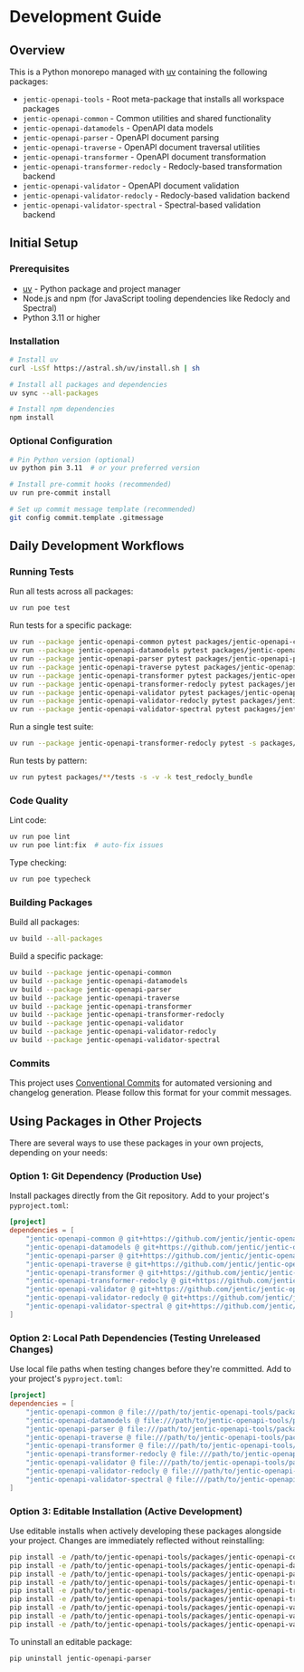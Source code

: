 # Development Guide

## Overview

This is a Python monorepo managed with [uv](https://docs.astral.sh/uv/) containing the following packages:

- `jentic-openapi-tools` - Root meta-package that installs all workspace packages
- `jentic-openapi-common` - Common utilities and shared functionality
- `jentic-openapi-datamodels` - OpenAPI data models
- `jentic-openapi-parser` - OpenAPI document parsing
- `jentic-openapi-traverse` - OpenAPI document traversal utilities
- `jentic-openapi-transformer` - OpenAPI document transformation
- `jentic-openapi-transformer-redocly` - Redocly-based transformation backend
- `jentic-openapi-validator` - OpenAPI document validation
- `jentic-openapi-validator-redocly` - Redocly-based validation backend
- `jentic-openapi-validator-spectral` - Spectral-based validation backend

## Initial Setup

### Prerequisites

- [uv](https://docs.astral.sh/uv/) - Python package and project manager
- Node.js and npm (for JavaScript tooling dependencies like Redocly and Spectral)
- Python 3.11 or higher

### Installation

```bash
# Install uv
curl -LsSf https://astral.sh/uv/install.sh | sh

# Install all packages and dependencies
uv sync --all-packages

# Install npm dependencies
npm install
```

### Optional Configuration

```bash
# Pin Python version (optional)
uv python pin 3.11  # or your preferred version

# Install pre-commit hooks (recommended)
uv run pre-commit install

# Set up commit message template (recommended)
git config commit.template .gitmessage
```

## Daily Development Workflows

### Running Tests

Run all tests across all packages:
```bash
uv run poe test
```

Run tests for a specific package:
```bash
uv run --package jentic-openapi-common pytest packages/jentic-openapi-common/tests -q
uv run --package jentic-openapi-datamodels pytest packages/jentic-openapi-datamodels/tests -q
uv run --package jentic-openapi-parser pytest packages/jentic-openapi-parser/tests -q
uv run --package jentic-openapi-traverse pytest packages/jentic-openapi-traverse/tests -q
uv run --package jentic-openapi-transformer pytest packages/jentic-openapi-transformer/tests -q
uv run --package jentic-openapi-transformer-redocly pytest packages/jentic-openapi-transformer-redocly/tests -q
uv run --package jentic-openapi-validator pytest packages/jentic-openapi-validator/tests -q
uv run --package jentic-openapi-validator-redocly pytest packages/jentic-openapi-validator-redocly/tests -q
uv run --package jentic-openapi-validator-spectral pytest packages/jentic-openapi-validator-spectral/tests -q
```

Run a single test suite:
```bash
uv run --package jentic-openapi-transformer-redocly pytest -s packages/jentic-openapi-transformer-redocly/tests/test_redocly_bundle.py::TestRedoclyBundlerIntegration
```

Run tests by pattern:
```bash
uv run pytest packages/**/tests -s -v -k test_redocly_bundle
```

### Code Quality

Lint code:
```bash
uv run poe lint
uv run poe lint:fix  # auto-fix issues
```

Type checking:
```bash
uv run poe typecheck
```

### Building Packages

Build all packages:
```bash
uv build --all-packages
```

Build a specific package:
```bash
uv build --package jentic-openapi-common
uv build --package jentic-openapi-datamodels
uv build --package jentic-openapi-parser
uv build --package jentic-openapi-traverse
uv build --package jentic-openapi-transformer
uv build --package jentic-openapi-transformer-redocly
uv build --package jentic-openapi-validator
uv build --package jentic-openapi-validator-redocly
uv build --package jentic-openapi-validator-spectral
```

### Commits

This project uses [Conventional Commits](https://www.conventionalcommits.org/) for automated versioning and changelog generation. Please follow this format for your commit messages.

## Using Packages in Other Projects

There are several ways to use these packages in your own projects, depending on your needs:

### Option 1: Git Dependency (Production Use)

Install packages directly from the Git repository. Add to your project's `pyproject.toml`:

```toml
[project]
dependencies = [
    "jentic-openapi-common @ git+https://github.com/jentic/jentic-openapi-tools.git#subdirectory=packages/jentic-openapi-common",
    "jentic-openapi-datamodels @ git+https://github.com/jentic/jentic-openapi-tools.git#subdirectory=packages/jentic-openapi-datamodels",
    "jentic-openapi-parser @ git+https://github.com/jentic/jentic-openapi-tools.git#subdirectory=packages/jentic-openapi-parser",
    "jentic-openapi-traverse @ git+https://github.com/jentic/jentic-openapi-tools.git#subdirectory=packages/jentic-openapi-traverse",
    "jentic-openapi-transformer @ git+https://github.com/jentic/jentic-openapi-tools.git#subdirectory=packages/jentic-openapi-transformer",
    "jentic-openapi-transformer-redocly @ git+https://github.com/jentic/jentic-openapi-tools.git#subdirectory=packages/jentic-openapi-transformer-redocly",
    "jentic-openapi-validator @ git+https://github.com/jentic/jentic-openapi-tools.git#subdirectory=packages/jentic-openapi-validator",
    "jentic-openapi-validator-redocly @ git+https://github.com/jentic/jentic-openapi-tools.git#subdirectory=packages/jentic-openapi-validator-redocly",
    "jentic-openapi-validator-spectral @ git+https://github.com/jentic/jentic-openapi-tools.git#subdirectory=packages/jentic-openapi-validator-spectral",
]
```

### Option 2: Local Path Dependencies (Testing Unreleased Changes)

Use local file paths when testing changes before they're committed. Add to your project's `pyproject.toml`:

```toml
[project]
dependencies = [
    "jentic-openapi-common @ file:///path/to/jentic-openapi-tools/packages/jentic-openapi-common",
    "jentic-openapi-datamodels @ file:///path/to/jentic-openapi-tools/packages/jentic-openapi-datamodels",
    "jentic-openapi-parser @ file:///path/to/jentic-openapi-tools/packages/jentic-openapi-parser",
    "jentic-openapi-traverse @ file:///path/to/jentic-openapi-tools/packages/jentic-openapi-traverse",
    "jentic-openapi-transformer @ file:///path/to/jentic-openapi-tools/packages/jentic-openapi-transformer",
    "jentic-openapi-transformer-redocly @ file:///path/to/jentic-openapi-tools/packages/jentic-openapi-transformer-redocly",
    "jentic-openapi-validator @ file:///path/to/jentic-openapi-tools/packages/jentic-openapi-validator",
    "jentic-openapi-validator-redocly @ file:///path/to/jentic-openapi-tools/packages/jentic-openapi-validator-redocly",
    "jentic-openapi-validator-spectral @ file:///path/to/jentic-openapi-tools/packages/jentic-openapi-validator-spectral",
]
```

### Option 3: Editable Installation (Active Development)

Use editable installs when actively developing these packages alongside your project. Changes are immediately reflected without reinstalling:

```bash
pip install -e /path/to/jentic-openapi-tools/packages/jentic-openapi-common
pip install -e /path/to/jentic-openapi-tools/packages/jentic-openapi-datamodels
pip install -e /path/to/jentic-openapi-tools/packages/jentic-openapi-parser
pip install -e /path/to/jentic-openapi-tools/packages/jentic-openapi-traverse
pip install -e /path/to/jentic-openapi-tools/packages/jentic-openapi-transformer
pip install -e /path/to/jentic-openapi-tools/packages/jentic-openapi-transformer-redocly
pip install -e /path/to/jentic-openapi-tools/packages/jentic-openapi-validator
pip install -e /path/to/jentic-openapi-tools/packages/jentic-openapi-validator-redocly
pip install -e /path/to/jentic-openapi-tools/packages/jentic-openapi-validator-spectral
```

To uninstall an editable package:
```bash
pip uninstall jentic-openapi-parser
```
